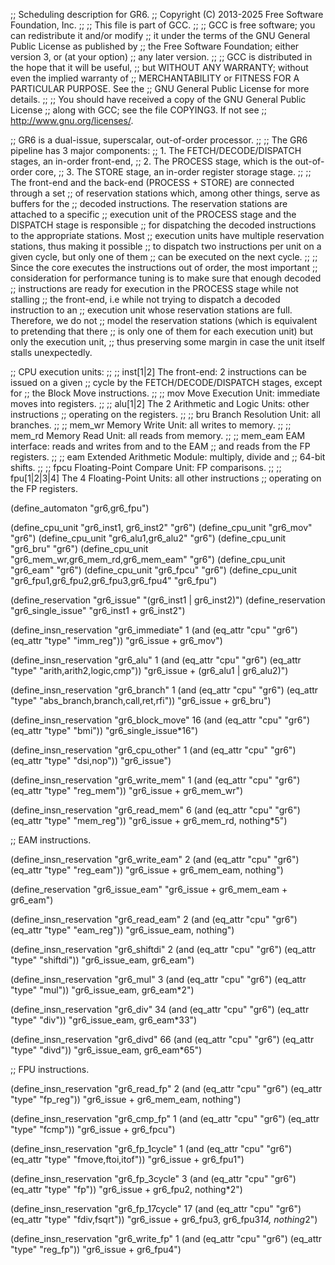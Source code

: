 ;; Scheduling description for GR6.
;; Copyright (C) 2013-2025 Free Software Foundation, Inc.
;;
;; This file is part of GCC.
;;
;; GCC is free software; you can redistribute it and/or modify
;; it under the terms of the GNU General Public License as published by
;; the Free Software Foundation; either version 3, or (at your option)
;; any later version.
;;
;; GCC is distributed in the hope that it will be useful,
;; but WITHOUT ANY WARRANTY; without even the implied warranty of
;; MERCHANTABILITY or FITNESS FOR A PARTICULAR PURPOSE.  See the
;; GNU General Public License for more details.
;;
;; You should have received a copy of the GNU General Public License
;; along with GCC; see the file COPYING3.  If not see
;; <http://www.gnu.org/licenses/>.

;; GR6 is a dual-issue, superscalar, out-of-order processor.
;;
;; The GR6 pipeline has 3 major components:
;;  1. The FETCH/DECODE/DISPATCH stages, an in-order front-end,
;;  2. The PROCESS stage, which is the out-of-order core,
;;  3. The STORE stage, an in-order register storage stage.
;;
;; The front-end and the back-end (PROCESS + STORE) are connected through a set
;; of reservation stations which, among other things, serve as buffers for the
;; decoded instructions.  The reservation stations are attached to a specific
;; execution unit of the PROCESS stage and the DISPATCH stage is responsible
;; for dispatching the decoded instructions to the appropriate stations.  Most
;; execution units have multiple reservation stations, thus making it possible
;; to dispatch two instructions per unit on a given cycle, but only one of them
;; can be executed on the next cycle.
;;
;; Since the core executes the instructions out of order, the most important
;; consideration for performance tuning is to make sure that enough decoded
;; instructions are ready for execution in the PROCESS stage while not stalling
;; the front-end, i.e while not trying to dispatch a decoded instruction to an
;; execution unit whose reservation stations are full.  Therefore, we do not
;; model the reservation stations (which is equivalent to pretending that there
;; is only one of them for each execution unit) but only the execution unit,
;; thus preserving some margin in case the unit itself stalls unexpectedly.

;; CPU execution units:
;;
;; inst[1|2]             The front-end: 2 instructions can be issued on a given
;;                       cycle by the FETCH/DECODE/DISPATCH stages, except for
;;                       the Block Move instructions.
;;
;; mov                   Move Execution Unit: immediate moves into registers.
;;
;; alu[1|2]              The 2 Arithmetic and Logic Units: other instructions
;;                       operating on the registers.
;;
;; bru                   Branch Resolution Unit: all branches.
;;
;; mem_wr                Memory Write Unit: all writes to memory.
;;
;; mem_rd                Memory Read Unit: all reads from memory.
;;
;; mem_eam               EAM interface: reads and writes from and to the EAM
;;                       and reads from the FP registers.
;;
;; eam                   Extended Arithmetic Module: multiply, divide and
;;                       64-bit shifts.
;;
;; fpcu                  Floating-Point Compare Unit: FP comparisons.
;;
;; fpu[1|2|3|4]          The 4 Floating-Point Units: all other instructions
;;                       operating on the FP registers.

(define_automaton "gr6,gr6_fpu")

(define_cpu_unit "gr6_inst1, gr6_inst2" "gr6")
(define_cpu_unit "gr6_mov" "gr6")
(define_cpu_unit "gr6_alu1,gr6_alu2" "gr6")
(define_cpu_unit "gr6_bru" "gr6")
(define_cpu_unit "gr6_mem_wr,gr6_mem_rd,gr6_mem_eam" "gr6")
(define_cpu_unit "gr6_eam" "gr6")
(define_cpu_unit "gr6_fpcu" "gr6")
(define_cpu_unit "gr6_fpu1,gr6_fpu2,gr6_fpu3,gr6_fpu4" "gr6_fpu")

(define_reservation "gr6_issue" "(gr6_inst1 | gr6_inst2)")
(define_reservation "gr6_single_issue" "gr6_inst1 + gr6_inst2")

(define_insn_reservation "gr6_immediate" 1
  (and (eq_attr "cpu" "gr6")
       (eq_attr "type" "imm_reg"))
  "gr6_issue + gr6_mov")

(define_insn_reservation "gr6_alu" 1
  (and (eq_attr "cpu" "gr6")
       (eq_attr "type" "arith,arith2,logic,cmp"))
  "gr6_issue + (gr6_alu1 | gr6_alu2)")

(define_insn_reservation "gr6_branch" 1
  (and (eq_attr "cpu" "gr6")
       (eq_attr "type" "abs_branch,branch,call,ret,rfi"))
  "gr6_issue + gr6_bru")

(define_insn_reservation "gr6_block_move" 16
  (and (eq_attr "cpu" "gr6")
       (eq_attr "type" "bmi"))
  "gr6_single_issue*16")

(define_insn_reservation "gr6_cpu_other" 1
  (and (eq_attr "cpu" "gr6")
       (eq_attr "type" "dsi,nop"))
  "gr6_issue")

(define_insn_reservation "gr6_write_mem" 1
  (and (eq_attr "cpu" "gr6")
       (eq_attr "type" "reg_mem"))
  "gr6_issue + gr6_mem_wr")

(define_insn_reservation "gr6_read_mem" 6
  (and (eq_attr "cpu" "gr6")
       (eq_attr "type" "mem_reg"))
  "gr6_issue + gr6_mem_rd, nothing*5")

;; EAM instructions.

(define_insn_reservation "gr6_write_eam" 2
  (and (eq_attr "cpu" "gr6")
       (eq_attr "type" "reg_eam"))
  "gr6_issue + gr6_mem_eam, nothing")

(define_reservation "gr6_issue_eam" "gr6_issue + gr6_mem_eam + gr6_eam")

(define_insn_reservation "gr6_read_eam" 2
  (and (eq_attr "cpu" "gr6")
       (eq_attr "type" "eam_reg"))
  "gr6_issue_eam, nothing")

(define_insn_reservation "gr6_shiftdi" 2
  (and (eq_attr "cpu" "gr6")
       (eq_attr "type" "shiftdi"))
  "gr6_issue_eam, gr6_eam")

(define_insn_reservation "gr6_mul" 3
  (and (eq_attr "cpu" "gr6")
       (eq_attr "type" "mul"))
  "gr6_issue_eam, gr6_eam*2")

(define_insn_reservation "gr6_div" 34
  (and (eq_attr "cpu" "gr6")
       (eq_attr "type" "div"))
  "gr6_issue_eam, gr6_eam*33")

(define_insn_reservation "gr6_divd" 66
  (and (eq_attr "cpu" "gr6")
       (eq_attr "type" "divd"))
  "gr6_issue_eam, gr6_eam*65")

;; FPU instructions.

(define_insn_reservation "gr6_read_fp" 2
  (and (eq_attr "cpu" "gr6")
       (eq_attr "type" "fp_reg"))
  "gr6_issue + gr6_mem_eam, nothing")

(define_insn_reservation "gr6_cmp_fp" 1
  (and (eq_attr "cpu" "gr6")
       (eq_attr "type" "fcmp"))
  "gr6_issue + gr6_fpcu")

(define_insn_reservation "gr6_fp_1cycle" 1
  (and (eq_attr "cpu" "gr6")
       (eq_attr "type" "fmove,ftoi,itof"))
  "gr6_issue + gr6_fpu1")

(define_insn_reservation "gr6_fp_3cycle" 3
  (and (eq_attr "cpu" "gr6")
       (eq_attr "type" "fp"))
  "gr6_issue + gr6_fpu2, nothing*2")

(define_insn_reservation "gr6_fp_17cycle" 17
  (and (eq_attr "cpu" "gr6")
       (eq_attr "type" "fdiv,fsqrt"))
  "gr6_issue + gr6_fpu3, gr6_fpu3*14, nothing*2")

(define_insn_reservation "gr6_write_fp" 1
  (and (eq_attr "cpu" "gr6")
       (eq_attr "type" "reg_fp"))
  "gr6_issue + gr6_fpu4")
